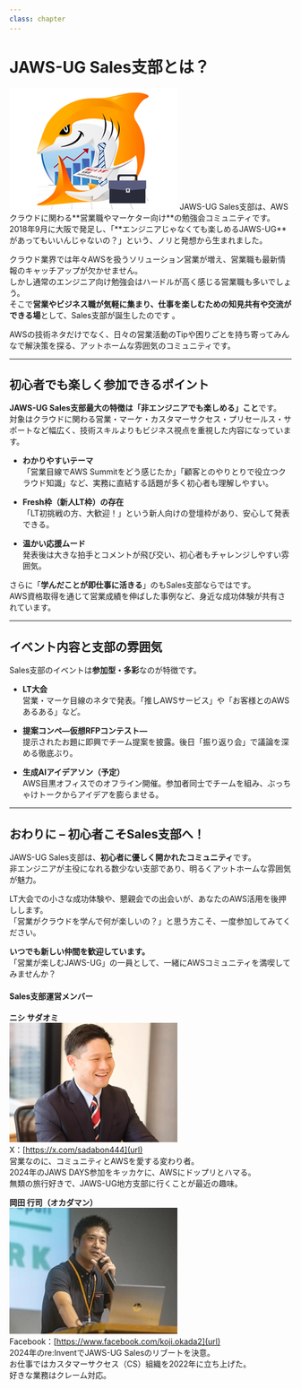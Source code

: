```yaml
---
class: chapter
---
```

# JAWS-UG Sales支部とは？
<img src="images/Sales/JAWS-UG Sales.png" />  
JAWS-UG Sales支部は、AWSクラウドに関わる**営業職やマーケター向け**の勉強会コミュニティです。  
2018年9月に大阪で発足し、「**エンジニアじゃなくても楽しめるJAWS-UG**があってもいいんじゃないの？」という、ノリと発想から生まれました。  

クラウド業界では年々AWSを扱うソリューション営業が増え、営業職も最新情報のキャッチアップが欠かせません。  
しかし通常のエンジニア向け勉強会はハードルが高く感じる営業職も多いでしょう。  
そこで**営業やビジネス職が気軽に集まり、仕事を楽しむための知見共有や交流ができる場**として、Sales支部が誕生したのです 。  

AWSの技術ネタだけでなく、日々の営業活動のTipや困りごとを持ち寄ってみんなで解決策を探る、アットホームな雰囲気のコミュニティです。  
  
---

## 初心者でも楽しく参加できるポイント
**JAWS-UG Sales支部最大の特徴は「非エンジニアでも楽しめる」こと**です。  
対象はクラウドに関わる営業・マーケ・カスタマーサクセス・プリセールス・サポートなど幅広く、技術スキルよりもビジネス視点を重視した内容になっています。  

- **わかりやすいテーマ**  
  「営業目線でAWS Summitをどう感じたか」「顧客とのやりとりで役立つクラウド知識」など、実務に直結する話題が多く初心者も理解しやすい。  

- **Fresh枠（新人LT枠）の存在**  
  「LT初挑戦の方、大歓迎！」という新人向けの登壇枠があり、安心して発表できる。  

- **温かい応援ムード**  
  発表後は大きな拍手とコメントが飛び交い、初心者もチャレンジしやすい雰囲気。  

さらに「**学んだことが即仕事に活きる**」のもSales支部ならではです。  
AWS資格取得を通じて営業成績を伸ばした事例など、身近な成功体験が共有されています。  

---

## イベント内容と支部の雰囲気
Sales支部のイベントは**参加型・多彩**なのが特徴です。  

- **LT大会**  
  営業・マーケ目線のネタで発表。「推しAWSサービス」や「お客様とのAWSあるある」など。  

- **提案コンペ―仮想RFPコンテスト―**  
  提示されたお題に即興でチーム提案を披露。後日「振り返り会」で議論を深める徹底ぶり。  

- **生成AIアイデアソン（予定）**  
  AWS目黒オフィスでのオフライン開催。参加者同士でチームを組み、ぶっちゃけトークからアイデアを膨らませる。  

---

## おわりに – 初心者こそSales支部へ！
JAWS-UG Sales支部は、**初心者に優しく開かれたコミュニティ**です。  
非エンジニアが主役になれる数少ない支部であり、明るくアットホームな雰囲気が魅力。  
  
LT大会での小さな成功体験や、懇親会での出会いが、あなたのAWS活用を後押しします。  
「営業がクラウドを学んで何が楽しいの？」と思う方こそ、一度参加してみてください。  

**いつでも新しい仲間を歓迎しています。**  
「営業が楽しむJAWS-UG」の一員として、一緒にAWSコミュニティを満喫してみませんか？  

#### Sales支部運営メンバー
**ニシ サダオミ**  
<img src="images/Sales/sadaomi-nishi.png" />  
X：[https://x.com/sadabon444](url)  
営業なのに、コミュニティとAWSを愛する変わり者。  
2024年のJAWS DAYS参加をキッカケに、AWSにドップリとハマる。    
無類の旅行好きで、JAWS-UG地方支部に行くことが最近の趣味。  

**岡田 行司（オカダマン）**  
<img src="images/Sales/okadaman.jpg" />  
Facebook：[https://www.facebook.com/koji.okada2](url)  
2024年のre:InventでJAWS-UG Salesのリブートを決意。  
お仕事ではカスタマーサクセス（CS）組織を2022年に立ち上げた。  
好きな業務はクレーム対応。  
